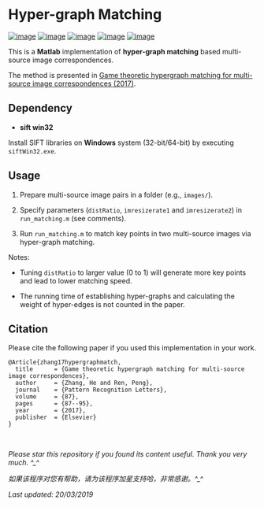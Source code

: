 # Hyper-graph Matching

[![image](https://img.shields.io/badge/license-MIT-lightgrey.svg)]()
[![image](https://img.shields.io/badge/platform-windows-lightgrey.svg)]()
[![image](https://img.shields.io/badge/matlab-2013a-blue.svg)]()
[![image](https://img.shields.io/badge/status-stable-brightgreen.svg)]()
[![image](https://img.shields.io/badge/build-passing-brightgreen.svg)]()

This is a **Matlab** implementation of **hyper-graph matching** based multi-source image correspondences. 

The method is presented in [Game theoretic hypergraph matching for multi-source image correspondences (2017)](https://www.researchgate.net/publication/305696390_Game_Theoretic_Hypergraph_Matching_for_Multi-source_Image_Correspondences).

## Dependency

* __sift win32__

Install SIFT libraries on **Windows** system (32-bit/64-bit) by executing `siftWin32.exe`.

## Usage

1. Prepare multi-source image pairs in a folder (e.g., `images/`).

2. Specify parameters (`distRatio`, `imresizerate1` and `imresizerate2`) in `run_matching.m` (see comments).

3. Run `run_matching.m` to match key points in two multi-source images via hyper-graph matching.

Notes:

- Tuning `distRatio` to larger value (0 to 1) will generate more key points and lead to lower matching speed.

- The running time of establishing hyper-graphs and calculating the weight of hyper-edges is not counted in the paper.

## Citation

Please cite the following paper if you used this implementation in your work.

    @Article{zhang17hypergraphmatch,
      title      = {Game theoretic hypergraph matching for multi-source image correspondences},
      author     = {Zhang, He and Ren, Peng},
      journal    = {Pattern Recognition Letters},
      volume     = {87},
      pages      = {87--95},
      year       = {2017},
      publisher  = {Elsevier}
    }

<br>

<i>Please star this repository if you found its content useful. Thank you very much. ^_^</i>

<i>如果该程序对您有帮助，请为该程序加星支持哈，非常感谢。^_^</i>

<i>Last updated: 20/03/2019</i>
